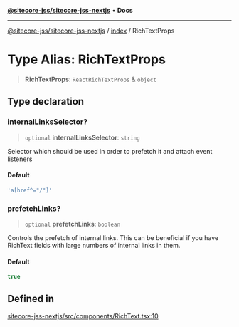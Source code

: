 [**@sitecore-jss/sitecore-jss-nextjs**](../../README.md) • **Docs**

***

[@sitecore-jss/sitecore-jss-nextjs](../../README.md) / [index](../README.md) / RichTextProps

# Type Alias: RichTextProps

> **RichTextProps**: `ReactRichTextProps` & `object`

## Type declaration

### internalLinksSelector?

> `optional` **internalLinksSelector**: `string`

Selector which should be used in order to prefetch it and attach event listeners

#### Default

```ts
'a[href^="/"]'
```

### prefetchLinks?

> `optional` **prefetchLinks**: `boolean`

Controls the prefetch of internal links. This can be beneficial if you have RichText fields
with large numbers of internal links in them.

#### Default

```ts
true
```

## Defined in

[sitecore-jss-nextjs/src/components/RichText.tsx:10](https://github.com/Sitecore/jss/blob/2f7f8a3f57bf348df36eb566e1598f25fb4e1fd2/packages/sitecore-jss-nextjs/src/components/RichText.tsx#L10)
